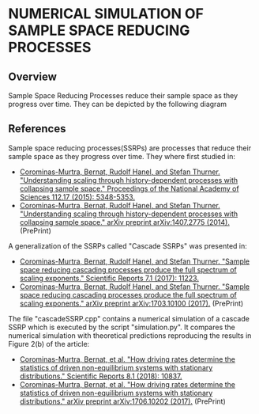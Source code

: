 # NUMERICAL SIMULATION OF SAMPLE SPACE REDUCING PROCESSES
## Overview
Sample Space Reducing Processes reduce their sample space as they progress over time. They can
be depicted by the following diagram


## References
Sample space reducing processes(SSRPs) are processes that reduce their sample space as they progress over time. They where first studied in:
* [Corominas-Murtra, Bernat, Rudolf Hanel, and Stefan Thurner. "Understanding scaling through history-dependent processes with collapsing sample space." Proceedings of the National Academy of Sciences 112.17 (2015): 5348-5353.](https://www.pnas.org/doi/abs/10.1073/pnas.1420946112)
* [Corominas-Murtra, Bernat, Rudolf Hanel, and Stefan Thurner. "Understanding scaling through history-dependent processes with collapsing sample space." arXiv preprint arXiv:1407.2775 (2014).](https://arxiv.org/abs/1407.2775) (PrePrint)

A generalization of the SSRPs called "Cascade SSRPs" was presented in:
* [Corominas-Murtra, Bernat, Rudolf Hanel, and Stefan Thurner. "Sample space reducing cascading processes produce the full spectrum of scaling exponents." Scientific Reports 7.1 (2017): 11223.](https://www.nature.com/articles/s41598-017-09836-4)
* [Corominas-Murtra, Bernat, Rudolf Hanel, and Stefan Thurner. "Sample space reducing cascading processes produce the full spectrum of scaling exponents." arXiv preprint arXiv:1703.10100 (2017).](https://arxiv.org/abs/1703.10100) (PrePrint)

The file "cascadeSSRP.cpp" contains a numerical simulation of a cascade SSRP which is executed by the script "simulation.py". It compares the numerical simulation with theoretical predictions reproducing the results in Figure 2(b) of the article:
* [Corominas-Murtra, Bernat, et al. "How driving rates determine the statistics of driven non-equilibrium systems with stationary distributions." Scientific Reports 8.1 (2018): 10837.](https://www.nature.com/articles/s41598-018-28962-1)
* [Corominas-Murtra, Bernat, et al. "How driving rates determine the statistics of driven non-equilibrium systems with stationary distributions." arXiv preprint arXiv:1706.10202 (2017).](https://arxiv.org/abs/1706.10202) (PrePrint)



